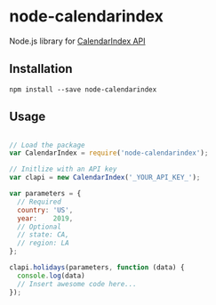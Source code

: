 # node-calendarindex
Node.js library for [CalendarIndex API](https://www.calendarindex.com)

## Installation

```shell
npm install --save node-calendarindex
```

## Usage

```javascript

// Load the package
var CalendarIndex = require('node-calendarindex');

// Initlize with an API key
var clapi = new CalendarIndex('_YOUR_API_KEY_');

var parameters = {
  // Required
  country: 'US',
  year:    2019,
  // Optional
  // state: CA,
  // region: LA
};

clapi.holidays(parameters, function (data) {
  console.log(data)
  // Insert awesome code here...
});
```